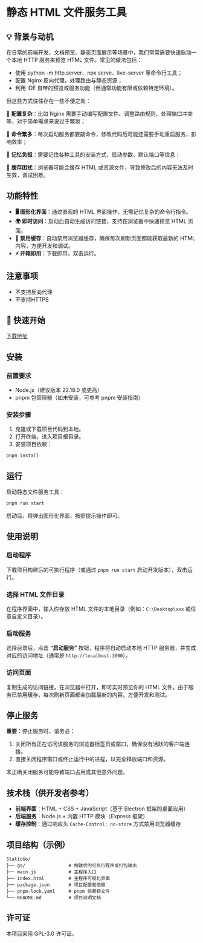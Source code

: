 # 静态 HTML 文件服务工具

## 💡 背景与动机

在日常的前端开发、文档预览、静态页面展示等场景中，我们常常需要快速启动一个本地 HTTP 服务来预览 HTML 文件。常见的做法包括：
- 使用 python -m http.server、npx serve、live-server 等命令行工具；
- 配置 Nginx 反向代理，处理路由与静态资源；
- 利用 IDE 自带的预览或服务功能（但通常功能有限或依赖特定环境）。

但这些方式往往存在一些不便之处：

🔧 **配置复杂**：比如 Nginx 需要手动编写配置文件、调整路由规则、处理端口冲突等，对于简单需求来说过于繁琐；

📝 **命令繁多**：每次启动服务都要敲命令，修改代码后可能还需要手动重启服务，影响效率；

🧠 **记忆负担**：需要记住各种工具的安装方式、启动参数、默认端口等信息；

🔄 **缓存困扰**：浏览器可能会缓存 HTML 或资源文件，导致修改后的内容无法及时生效，调试困难。

## 功能特性
- **🖥️ 图形化界面**：通过直观的 HTML 界面操作，无需记忆复杂的命令行指令。
- **🌍 即时访问**：启动后自动生成访问链接，支持在浏览器中快速预览 HTML 页面。
- **🚀 禁用缓存**：自动禁用浏览器缓存，确保每次刷新页面都能获取最新的 HTML 内容，方便开发和调试。
- **⚡ 开箱即用**：下载即用，双击运行。

## 注意事项
- 不支持反向代理
- 不支持HTTPS

## 🚀 快速开始
[下载地址](https://github.com/Lazygui/StaticGo)

## 安装

### 前置要求
- Node.js（建议版本 22.18.0 或更高）
- pnpm 包管理器（如未安装，可参考 pnpm 安装指南）

### 安装步骤
1. 克隆或下载项目代码到本地。
2. 打开终端，进入项目根目录。
3. 安装项目依赖：
```bash
pnpm install
```

## 运行

启动静态文件服务工具：
```bash
pnpm run start
```
启动后，将弹出图形化界面，按照提示操作即可。

## 使用说明

### 启动程序
下载项目构建后的可执行程序（或通过 `pnpm run start` 启动开发版本），双击运行。

### 选择 HTML 文件目录
在程序界面中，输入你存放 HTML 文件的本地目录（例如：`C:\Desktop\xxx` 或任意自定义目录）。

### 启动服务
选择目录后，点击 **“启动服务”** 按钮，程序将自动启动本地 HTTP 服务器，并生成对应的访问地址（通常是 `http://localhost:3000`）。

### 访问页面
复制生成的访问链接，在浏览器中打开，即可实时预览你的 HTML 文件。由于服务已禁用缓存，每次刷新页面都会加载最新的内容，方便开发和测试。

## 停止服务

**重要**：停止服务时，请务必：
1. 关闭所有正在访问该服务的浏览器标签页或窗口，确保没有活跃的客户端连接。
2. 直接关闭程序窗口或终止运行中的进程，以完全释放端口和资源。

未正确关闭服务可能导致端口占用或其他意外问题。

## 技术栈（供开发者参考）
- **前端界面**：HTML + CSS + JavaScript（基于 Electron 框架的桌面应用）
- **后端服务**：Node.js + 内置 HTTP 模块（Express 框架）
- **缓存控制**：通过响应头 `Cache-Control: no-store` 方式禁用浏览器缓存

## 项目结构（示例）
```
StaticGo/
├── go/                # 构建后的可执行程序或打包输出
├── main.js            # 主程序入口
├── index.html         # 主程序可视化界面
├── package.json       # 项目配置和依赖
├── pnpm-lock.yaml     # pnpm 依赖锁文件
└── README.md          # 项目说明文档
```

## 许可证
本项目采用 GPL-3.0 许可证。
